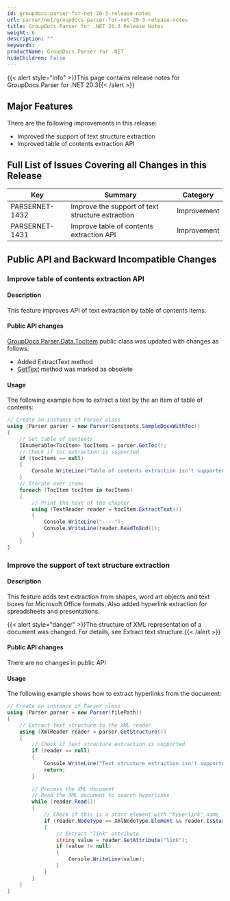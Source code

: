 ```yaml
---
id: groupdocs-parser-for-net-20-3-release-notes
url: parser/net/groupdocs-parser-for-net-20-3-release-notes
title: GroupDocs.Parser for .NET 20.3 Release Notes
weight: 6
description: ""
keywords: 
productName: GroupDocs.Parser for .NET
hideChildren: False
---
```

{{< alert style="info" >}}This page contains release notes for GroupDocs.Parser for .NET 20.3{{< /alert >}}

## Major Features

There are the following improvements in this release:

*   Improved the support of text structure extraction
*   Improved table of contents extraction API

## Full List of Issues Covering all Changes in this Release

| Key | Summary | Category |
| --- | --- | --- |
| PARSERNET-1432 | Improve the support of text structure extraction | Improvement |
| PARSERNET-1431 | Improve table of contents extraction API | Improvement |

## Public API and Backward Incompatible Changes

### Improve table of contents extraction API

#### Description

This feature improves API of text extraction by table of contents items.

#### Public API changes

[GroupDocs.Parser.Data.TocItem](https://reference.groupdocs.com/net/parser/groupdocs.parser.data/tocitem) public class was updated with changes as follows:

*   Added ExtractText method
*   [GetText](https://reference.groupdocs.com/net/parser/groupdocs.parser.data/tocitem/methods/gettext) method was marked as obsolete

#### Usage

The following example how to extract a text by the an item of table of contents:

```csharp
// Create an instance of Parser class
using (Parser parser = new Parser(Constants.SampleDocxWithToc))
{
    // Get table of contents
    IEnumerable<TocItem> tocItems = parser.GetToc();
    // Check if toc extraction is supported
    if (tocItems == null)
    {
        Console.WriteLine("Table of contents extraction isn't supported");
    }
    // Iterate over items
    foreach (TocItem tocItem in tocItems)
    {
        // Print the text of the chapter
        using (TextReader reader = tocItem.ExtractText())
        {
            Console.WriteLine("----");
            Console.WriteLine(reader.ReadToEnd());
        }
    }
}
```

### Improve the support of text structure extraction

#### Description

This feature adds text extraction from shapes, word art objects and text boxes for Microsoft Office formats. Also added hyperlink extraction for spreadsheets and presentations.

{{< alert style="danger" >}}The structure of XML representation of a document was changed. For details, see Extract text structure.{{< /alert >}}

#### Public API changes

There are no changes in public API

#### Usage

The following example shows how to extract hyperlinks from the document:

```csharp
// Create an instance of Parser class
using (Parser parser = new Parser(filePath))
{
    // Extract text structure to the XML reader
    using (XmlReader reader = parser.GetStructure())
    {
        // Check if text structure extraction is supported
        if (reader == null)
        {
            Console.WriteLine("Text structure extraction isn't supported.");
            return;
        }
 
        // Process the XML document
        // Read the XML document to search hyperlinks
        while (reader.Read())
        {
            // Check if this is a start element with "hyperlink" name
            if (reader.NodeType == XmlNodeType.Element && reader.IsStartElement() && reader.Name.ToLowerInvariant() == "hyperlink")
            {
                // Extract "link" attribute
                string value = reader.GetAttribute("link");
                if (value != null)
                {
                    Console.WriteLine(value);
                }
            }
        }
    }
}
```
